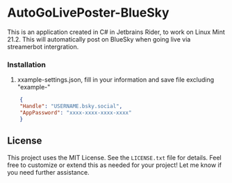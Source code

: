 # AutoGoLivePoster-BlueSky
This is an application created in C# in Jetbrains Rider, to work on Linux Mint 21.2. This will automatically post on BlueSky when going live via streamerbot intergration. 


### Installation
1. xxample-settings.json, fill in your information and save file excluding "example-"
``` json
    {
    "Handle": "USERNAME.bsky.social",
    "AppPassword": "xxxx-xxxx-xxxx-xxxx"
    }   

```

## License
This project uses the MIT License. See the `LICENSE.txt` file for details.
Feel free to customize or extend this as needed for your project! Let me know if you need further assistance.


